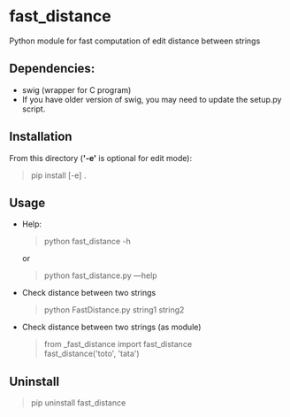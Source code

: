 # fast_distance

Python module for fast computation of edit distance between strings

## Dependencies:
- swig (wrapper for C program)
- If you have older version of swig, you may need to update the setup.py script.


## Installation

From this directory (__'-e'__ is optional for edit mode):  
> pip install [-e] .

## Usage

- Help:  
	> python fast_distance -h  

	or  
	> python fast_distance.py —help

- Check distance between two strings
	> python FastDistance.py string1 string2

- Check distance between two strings (as module)
	> from _fast_distance import fast_distance  
	> fast_distance('toto', 'tata')
 
## Uninstall
> pip uninstall fast_distance